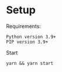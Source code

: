 # Setup

Requirements:

```
Python version 3.9+
PIP version 3.9+
```

Start 
```
yarn && yarn start
```

